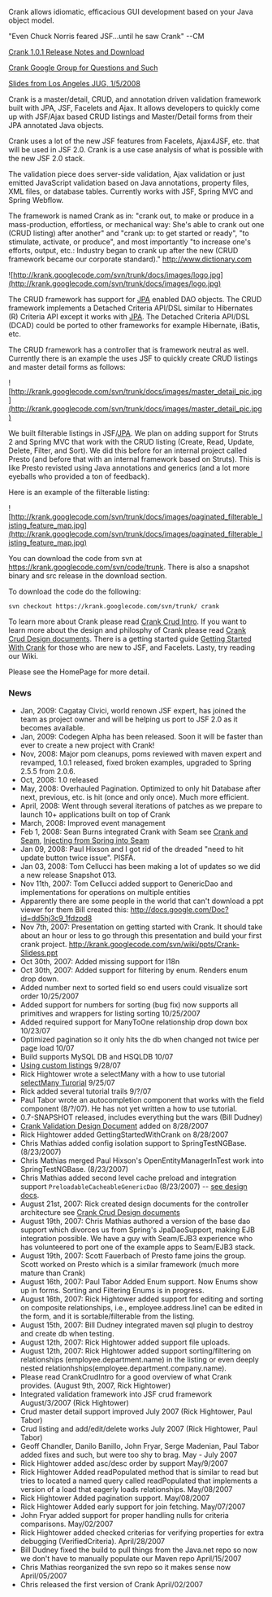 Crank allows idiomatic, efficacious GUI development based on your Java object model.

"Even Chuck Norris feared JSF...until he saw Crank" --CM

[Crank 1.0.1 Release Notes and Download](http://code.google.com/p/krank/wiki/Crank101Released)

[Crank Google Group for Questions and Such](http://groups.google.com/group/crank-developer-support)

[Slides from Los Angeles JUG, 1/5/2008](http://krank.googlecode.com/svn/trunk/docs/slides/)


Crank is a master/detail, CRUD, and annotation driven validation framework built with JPA, JSF, Facelets and Ajax. It allows developers to quickly come up with JSF/Ajax based CRUD listings and Master/Detail forms from their JPA annotated Java objects.

Crank uses a lot of the new JSF features from Facelets, Ajax4JSF, etc. that will be used in JSF 2.0. Crank is a use case analysis of what is possible with the new JSF 2.0 stack.

The validation piece does server-side validation, Ajax validation or just emitted JavaScript validation based on Java annotations, property files, XML files, or database tables. Currently works with JSF, Spring MVC and Spring Webflow.

The framework is named Crank as in: "crank out, to make or produce in a mass-production, effortless, or mechanical way: She's able to crank out one (CRUD listing) after another"  and "crank up: to get started or ready", "to stimulate, activate, or produce", and most importantly "to increase one's efforts, output, etc.: Industry began to crank up after the new (CRUD framework became our corporate standard)." http://www.dictionary.com

![http://krank.googlecode.com/svn/trunk/docs/images/logo.jpg](http://krank.googlecode.com/svn/trunk/docs/images/logo.jpg)

The CRUD framework has support for [JPA](http://www.thearcmind.com/confluence/display/SpribernateSF/JPA+Resources) enabled DAO objects. The CRUD framework implements a Detached Criteria API/DSL similar to Hibernates (R) Criteria API except it works with [JPA](http://www.thearcmind.com/confluence/display/SpribernateSF/JPA+Resources). The Detached Criteria API/DSL (DCAD) could be ported to other frameworks for example Hibernate, iBatis, etc.

The CRUD framework has a controller that is framework neutral as well. Currently there is an example the uses JSF to quickly create CRUD listings and master detail forms as follows:

![http://krank.googlecode.com/svn/trunk/docs/images/master_detail_pic.jpg](http://krank.googlecode.com/svn/trunk/docs/images/master_detail_pic.jpg)



We built filterable listings in JSF/[JPA](http://www.thearcmind.com/confluence/display/SpribernateSF/JPA+Resources). We plan on adding support for Struts 2 and Spring MVC that work with the CRUD listing (Create, Read, Update, Delete, Filter, and Sort). We did this before for an internal project called Presto (and before that with an internal framework based on Struts). This is like Presto revisted using Java annotations and generics (and a lot more eyeballs who provided a ton of feedback).

Here is an example of the filterable listing:

![http://krank.googlecode.com/svn/trunk/docs/images/paginated_filterable_listing_feature_map.jpg](http://krank.googlecode.com/svn/trunk/docs/images/paginated_filterable_listing_feature_map.jpg)

You can download the code from svn at https://krank.googlecode.com/svn/code/trunk. There is also a snapshot binary and src release in the download section.

To download the code do the following:

```
svn checkout https://krank.googlecode.com/svn/trunk/ crank
```

To learn more about Crank please read [Crank Crud Intro](CrankCrudIntro.md). If you want to learn more about the design and philosphy of Crank please read [Crank Crud Design documents](CrankCrudDesignDocs.md). There is a getting started guide [Getting Started With Crank](GettingStartedWithCrank.md) for those who are new to JSF, and Facelets. Lasty, try reading our Wiki.

Please see the HomePage for more detail.

### News ###
  * Jan, 2009: Cagatay Civici, world renown JSF expert, has joined the team as project owner and will be helping us port to JSF 2.0 as it becomes available.
  * Jan, 2009: Codegen Alpha has been released. Soon it will be faster than ever to create a new project with Crank!
  * Nov, 2008: Major pom cleanups, poms reviewed with maven expert and revamped, 1.0.1 released, fixed broken examples, upgraded to Spring 2.5.5 from 2.0.6.
  * Oct, 2008: 1.0 released
  * May, 2008: Overhauled Pagination. Optimized to only hit Database after next, previous, etc. is hit (once and only once). Much more efficient.
  * April, 2008: Went through several iterations of patches as we prepare to launch 10+ applications built on top of Crank
  * March, 2008: Improved event management
  * Feb 1, 2008: Sean Burns integrated Crank with Seam see [Crank and Seam](http://code.google.com/p/krank/wiki/CrankandSeam), [Injecting from Spring into Seam](http://code.google.com/p/krank/wiki/SeamAndCrankInjectingFromSpring)
  * Jan 09, 2008: Paul Hixson and I got rid of the dreaded "need to hit update button twice issue". PISFA.
  * Jan 03, 2008: Tom Cellucci has been making a lot of updates so we did a new release Snapshot 013.
  * Nov 11th, 2007: Tom Cellucci added support to GenericDao and implementations for operations on multiple entities
  * Apparently there are some people in the world that can't download a ppt viewer for them Bill created this: http://docs.google.com/Doc?id=dd5hj3c9_1fdzpd8
  * Nov 7th, 2007: Presentation on getting started with Crank. It should take about an hour or less to go through this presentation and build your first crank project. http://krank.googlecode.com/svn/wiki/ppts/Crank-Slidess.ppt
  * Oct 30th, 2007: Added missing support for I18n
  * Oct 30th, 2007: Added support for filtering by enum. Renders enum drop down.
  * Added number next to sorted field so end users could visualize sort order 10/25/2007
  * Added support for numbers for sorting (bug fix) now supports all primitives and wrappers for listing sorting 10/25/2007
  * Added required support for ManyToOne relationship drop down box 10/23/07
  * Optimized pagination so it only hits the db when changed not twice per page load 10/07
  * Build supports MySQL DB and HSQLDB 10/07
  * [Using custom listings](CrankCrudTutorialUsingCustomListings.md) 9/28/07
  * Rick Hightower wrote a selectMany with a how to use tutorial [selectMany Turorial](CrankCrudSelectMany.md) 9/25/07
  * Rick added several tutorial trails 9/?/07
  * Paul Tabor wrote an autocompletion component that works with the field component (8/?/07). He has not yet written a how to use tutorial.
  * 0.7-SNAPSHOT released, includes everything but the wars (Bill Dudney)
  * [Crank Validation Design Document](CrankValidationDesignDocument.md) added on 8/28/2007
  * Rick Hightower added GettingStartedWithCrank on 8/28/2007
  * Chris Mathias added config isolation support to SpringTestNGBase. (8/23/2007)
  * Chris Mathias merged Paul Hixson's OpenEntityManagerInTest work into SpringTestNGBase. (8/23/2007)
  * Chris Mathias added second level cache preload and integration support `PreloadableCacheableGenericDao` (8/23/2007) -- [see design docs](http://code.google.com/p/krank/wiki/CachePreloadingConfigurableDaoSupport).
  * August 21st, 2007: Rick created design documents for the controller architecture see [Crank Crud Design documents](CrankCrudDesignDocs.md)
  * August 19th, 2007: Chris Mathias authored a version of the base dao support which divorces us from Spring's JpaDaoSupport, making EJB integration possible. We have a guy with Seam/EJB3 experience who has volunteered to port one of the example apps to Seam/EJB3 stack.
  * August 19th, 2007: Scott Fauerbach of Presto fame joins the group. Scott worked on Presto which is a similar framework (much more mature than Crank)
  * August 16th, 2007: Paul Tabor Added Enum support. Now Enums show up in forms. Sorting and Filtering Enums is in progress.
  * August 16th, 2007: Rick Hightower added support for editing and sorting on composite relationships, i.e., employee.address.line1 can be edited in the form, and it is sortable/filterable from the listing.
  * August 15th, 2007: Bill Dudney integrated maven sql plugin to destroy and create db when testing.
  * August 12th, 2007: Rick Hightower added support file uploads.
  * August 12th, 2007: Rick Hightower added support sorting/filtering on relationships (employee.department.name) in the listing or even deeply nested relationhships(employee.department.company.name).
  * Please read CrankCrudIntro for a good overview of what Crank provides. (August 9th, 2007, Rick Hightower)
  * Integrated validation framework into JSF crud framework August/3/2007 (Rick Hightower)
  * Crud master detail support improved July 2007 (Rick Hightower, Paul Tabor)
  * Crud listing and add/edit/delete works July 2007 (Rick Hightower, Paul Tabor)
  * Geoff Chandler, Danilo Banillo, John Fryar, Serge Madenian, Paul Tabor added fixes and such, but were too shy to brag. May - July 2007
  * Rick Hightower added asc/desc order by support May/9/2007
  * Rick Hightower Added readPopulated method that is similar to read but tries to located a named query called readPopulated that implements a version of a load that eagerly loads relationships. May/08/2007
  * Rick Hightower Added pagination support. May/08/2007
  * Rick Hightower Added early support for join fetching. May/07/2007
  * John Fryar added support for proper handling nulls for criteria comparisons. May/02/2007
  * Rick Hightower added checked criterias for verifying properties for extra debugging (VerifiedCriteria). April/28/2007
  * Bill Dudney fixed the build to pull things from the Java.net repo so now we don't have to manually populate our Maven repo April/15/2007
  * Chris Mathias reorganized the svn repo so it makes sense now April/05/2007
  * Chris released the first version of Crank April/02/2007
